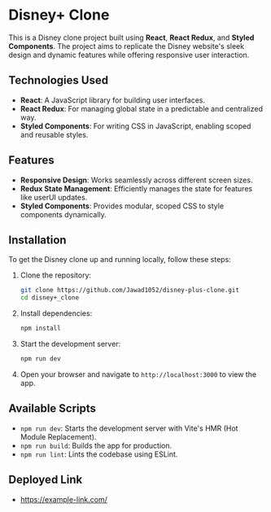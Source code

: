 # Disney+ Clone

This is a Disney clone project built using **React**, **React Redux**, and **Styled Components**. The project aims to replicate the Disney website's sleek design and dynamic features while offering responsive user interaction.

## Technologies Used

- **React**: A JavaScript library for building user interfaces.
- **React Redux**: For managing global state in a predictable and centralized way.
- **Styled Components**: For writing CSS in JavaScript, enabling scoped and reusable styles.

## Features

- **Responsive Design**: Works seamlessly across different screen sizes.
- **Redux State Management**: Efficiently manages the state for features like userUI updates.
- **Styled Components**: Provides modular, scoped CSS to style components dynamically.

## Installation

To get the Disney clone up and running locally, follow these steps:

1. Clone the repository:
    ```bash
    git clone https://github.com/Jawad1052/disney-plus-clone.git
    cd disney+_clone
    ```

2. Install dependencies:
    ```bash
    npm install
    ```

3. Start the development server:
    ```bash
    npm run dev
    ```

4. Open your browser and navigate to `http://localhost:3000` to view the app.

## Available Scripts

- `npm run dev`: Starts the development server with Vite's HMR (Hot Module Replacement).
- `npm run build`: Builds the app for production.
- `npm run lint`: Lints the codebase using ESLint.

## Deployed Link

- https://example-link.com/


